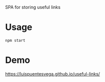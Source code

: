 SPA for storing useful links

Usage
================
```
npm start
```
Demo
================
https://luispuentesvega.github.io/useful-links/